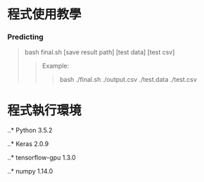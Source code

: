 # 程式使用教學

### Predicting
> bash final.sh [save result path] [test data] [test csv]
>> Example:
>>> bash ./final.sh ./output.csv ./test.data ./test.csv

# 程式執行環境
..* Python 3.5.2

..* Keras 2.0.9

..* tensorflow-gpu 1.3.0

..* numpy 1.14.0
